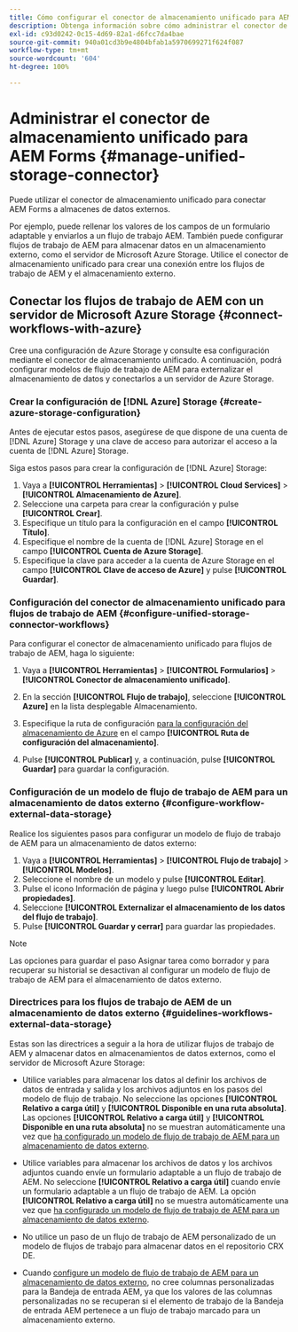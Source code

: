```yaml
---
title: Cómo configurar el conector de almacenamiento unificado para AEM Forms
description: Obtenga información sobre cómo administrar el conector de almacenamiento unificado para AEM Forms. Utilice el conector de almacenamiento unificado para conectar AEM Forms a almacenes de datos externos.
exl-id: c93d0242-0c15-4d69-82a1-d6fcc7da4bae
source-git-commit: 940a01cd3b9e4804bfab1a5970699271f624f087
workflow-type: tm+mt
source-wordcount: '604'
ht-degree: 100%

---
```


# Administrar el conector de almacenamiento unificado para AEM Forms {#manage-unified-storage-connector}

Puede utilizar el conector de almacenamiento unificado para conectar AEM Forms a almacenes de datos externos.

Por ejemplo, puede rellenar los valores de los campos de un formulario adaptable y enviarlos a un flujo de trabajo AEM. También puede configurar flujos de trabajo de AEM para almacenar datos en un almacenamiento externo, como el servidor de Microsoft Azure Storage. Utilice el conector de almacenamiento unificado para crear una conexión entre los flujos de trabajo de AEM y el almacenamiento externo.

## Conectar los flujos de trabajo de AEM con un servidor de Microsoft Azure Storage {#connect-workflows-with-azure}

Cree una configuración de Azure Storage y consulte esa configuración mediante el conector de almacenamiento unificado. A continuación, podrá configurar modelos de flujo de trabajo de AEM para externalizar el almacenamiento de datos y conectarlos a un servidor de Azure Storage.

### Crear la configuración de [!DNL Azure] Storage {#create-azure-storage-configuration}

Antes de ejecutar estos pasos, asegúrese de que dispone de una cuenta de [!DNL Azure] Storage y una clave de acceso para autorizar el acceso a la cuenta de [!DNL Azure] Storage.

Siga estos pasos para crear la configuración de [!DNL Azure] Storage:

1. Vaya a **[!UICONTROL Herramientas]** > **[!UICONTROL Cloud Services]** > **[!UICONTROL Almacenamiento de Azure]**.
1. Seleccione una carpeta para crear la configuración y pulse **[!UICONTROL Crear]**.
1. Especifique un título para la configuración en el campo **[!UICONTROL Título]**.
1. Especifique el nombre de la cuenta de [!DNL Azure] Storage en el campo **[!UICONTROL Cuenta de Azure Storage]**.
1. Especifique la clave para acceder a la cuenta de Azure Storage en el campo **[!UICONTROL Clave de acceso de Azure]** y pulse **[!UICONTROL Guardar]**.

### Configuración del conector de almacenamiento unificado para flujos de trabajo de AEM {#configure-unified-storage-connector-workflows}

Para configurar el conector de almacenamiento unificado para flujos de trabajo de AEM, haga lo siguiente:

1. Vaya a **[!UICONTROL Herramientas]** > **[!UICONTROL Formularios]** > **[!UICONTROL Conector de almacenamiento unificado]**.

1. En la sección **[!UICONTROL Flujo de trabajo]**, seleccione **[!UICONTROL Azure]** en la lista desplegable Almacenamiento.
1. Especifique la ruta de configuración [para la configuración del almacenamiento de Azure](#create-azure-storage-configuration) en el campo **[!UICONTROL Ruta de configuración del almacenamiento]**.
1. Pulse **[!UICONTROL Publicar]** y, a continuación, pulse **[!UICONTROL Guardar]** para guardar la configuración.

### Configuración de un modelo de flujo de trabajo de AEM para un almacenamiento de datos externo {#configure-workflow-external-data-storage}

Realice los siguientes pasos para configurar un modelo de flujo de trabajo de AEM para un almacenamiento de datos externo:

1. Vaya a **[!UICONTROL Herramientas]** > **[!UICONTROL Flujo de trabajo]** > **[!UICONTROL Modelos]**.
1. Seleccione el nombre de un modelo y pulse **[!UICONTROL Editar]**.
1. Pulse el icono Información de página y luego pulse **[!UICONTROL Abrir propiedades]**.
1. Seleccione **[!UICONTROL Externalizar el almacenamiento de los datos del flujo de trabajo]**.
1. Pulse **[!UICONTROL Guardar y cerrar]** para guardar las propiedades.

>[!NOTE]
>
>Las opciones para guardar el paso Asignar tarea como borrador y para recuperar su historial se desactivan al configurar un modelo de flujo de trabajo de AEM para el almacenamiento de datos externo.

### Directrices para los flujos de trabajo de AEM de un almacenamiento de datos externo {#guidelines-workflows-external-data-storage}

Estas son las directrices a seguir a la hora de utilizar flujos de trabajo de AEM y almacenar datos en almacenamientos de datos externos, como el servidor de Microsoft Azure Storage:

* Utilice variables para almacenar los datos al definir los archivos de datos de entrada y salida y los archivos adjuntos en los pasos del modelo de flujo de trabajo. No seleccione las opciones **[!UICONTROL Relativo a carga útil]** y **[!UICONTROL Disponible en una ruta absoluta]**. Las opciones **[!UICONTROL Relativo a carga útil]** y **[!UICONTROL Disponible en una ruta absoluta]** no se muestran automáticamente una vez que [ha configurado un modelo de flujo de trabajo de AEM para un almacenamiento de datos externo](#configure-workflow-external-data-storage).

* Utilice variables para almacenar los archivos de datos y los archivos adjuntos cuando envíe un formulario adaptable a un flujo de trabajo de AEM. No seleccione **[!UICONTROL Relativo a carga útil]** cuando envíe un formulario adaptable a un flujo de trabajo de AEM. La opción **[!UICONTROL Relativo a carga útil]** no se muestra automáticamente una vez que [ha configurado un modelo de flujo de trabajo de AEM para un almacenamiento de datos externo](#configure-workflow-external-data-storage).

* No utilice un paso de un flujo de trabajo de AEM personalizado de un modelo de flujos de trabajo para almacenar datos en el repositorio CRX DE.

* Cuando [configure un modelo de flujo de trabajo de AEM para un almacenamiento de datos externo](#configure-workflow-external-data-storage), no cree columnas personalizadas para la Bandeja de entrada AEM, ya que los valores de las columnas personalizadas no se recuperan si el elemento de trabajo de la Bandeja de entrada AEM pertenece a un flujo de trabajo marcado para un almacenamiento externo.
